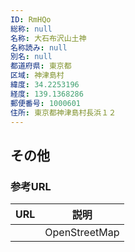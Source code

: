 ```yaml
---
ID: RmHQo
総称: null
名称: 大石布沢山土神
名称読み: null
別名: null
都道府県: 東京都
区域: 神津島村
緯度: 34.2253196
経度: 139.1368286
郵便番号: 1000601
住所: 東京都神津島村長浜１２
---
```


## その他

### 参考URL

| URL | 説明          |
| --- | ------------- |
|     | OpenStreetMap |
